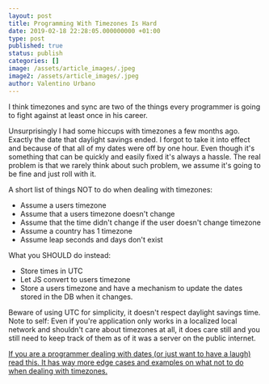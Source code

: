 ```yaml
---
layout: post
title: Programming With Timezones Is Hard
date: 2019-02-18 22:28:05.000000000 +01:00
type: post
published: true
status: publish
categories: []
image: /assets/article_images/.jpeg
image2: /assets/article_images/.jpeg
author: Valentino Urbano
---
```


I think timezones and sync are two of the things every programmer is going to fight against at least once in his career.

Unsurprisingly I had some hiccups with timezones a few months ago. Exactly the date that daylight savings ended. I forgot to take it into effect and because of that all of my dates were off by one hour. Even though it's something that can be quickly and easily fixed it's always a hassle. The real problem is that we rarely think about such problem, we assume it's going to be fine and just roll with it.

A short list of things NOT to do when dealing with timezones:

- Assume a users timezone
- Assume that a users timezone doesn't change
- Assume that the time didn't change if the user doesn't change timezone
- Assume a country has 1 timezone
- Assume leap seconds and days don't exist

What you SHOULD do instead:

- Store times in UTC
- Let JS convert to users timezone
- Store a users timezone and have a mechanism to update the dates stored in the DB when it changes.

Beware of using UTC for simplicity, it doesn't respect daylight savings time. Note to self: Even if you're application only works in a localized local network and shouldn't care about timezones at all, it does care still and you still need to keep track of them as of it was a server on the public internet.

[If you are a programmer dealing with dates (or just want to have a laugh) read this. It has way more edge cases and examples on what not to do when dealing with timezones.][0]

[0]: http://www.creativedeletion.com/2015/01/28/falsehoods-programmers-date-time-zones.html
